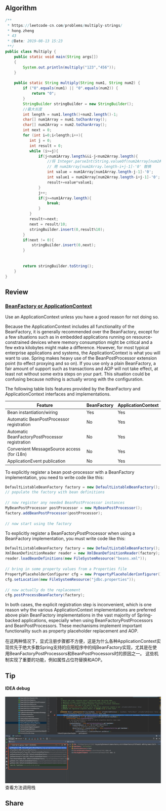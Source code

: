 ## Algorithm
```java
/**
 * https://leetcode-cn.com/problems/multiply-strings/
 * hong.zheng
 * 43
 * @Date: 2019-08-13 15:23
 **/
public class Multiply {
    public static void main(String args[])
    {
        System.out.println(multiply("123","456"));
    }

    public static String multiply(String num1, String num2) {
        if ("0".equals(num1) || "0".equals(num2)) {
            return "0";
        }
        StringBuilder stringBuilder = new StringBuilder();
        //最大长度
        int length = num1.length()+num2.length()-1;
        char[] num1Array = num1.toCharArray();
        char[] num2Array = num2.toCharArray();
        int next = 0;
        for (int i=0;i<length;i++){
           int j = 0;
           int result = 0;
           while (i>=j){
               if(j<num1Array.length&&i-j<num2Array.length){
                   //将 Integer.parseInt(String.valueOf(num2Array[num2Array.length-i+j-1]))
                   // 用 num2Array[num2Array.length-i+j-1]-'0' 替换
                   int value = num1Array[num1Array.length-j-1]-'0';
                   int value1 = num2Array[num2Array.length-i+j-1]-'0';
                   result+=value*value1;
               }
               j++;
               if(j>=num1Array.length){
                   break;
               }
           }
           result+=next;
           next = result/10;
           stringBuilder.insert(0,result%10);
        }
        if(next != 0){
            stringBuilder.insert(0,next);
        }


        return stringBuilder.toString();
    }
}

```
## Review
### [BeanFactory or ApplicationContext](https://docs.spring.io/spring-framework/docs/4.3.9.RELEASE/spring-framework-reference/htmlsingle/#context-introduction-ctx-vs-beanfactory)
Use an ApplicationContext unless you have a good reason for not doing so.

Because the ApplicationContext includes all functionality of the BeanFactory, it is generally recommended over the BeanFactory, except for a few situations such as in embedded applications running on resource-constrained devices where memory consumption might be critical and a few extra kilobytes might make a difference. However, for most typical enterprise applications and systems, the ApplicationContext is what you will want to use. Spring makes heavy use of the BeanPostProcessor extension point (to effect proxying and so on). If you use only a plain BeanFactory, a fair amount of support such as transactions and AOP will not take effect, at least not without some extra steps on your part. This situation could be confusing because nothing is actually wrong with the configuration.

The following table lists features provided by the BeanFactory and ApplicationContext interfaces and implementations.

Feature | BeanFactory | ApplicationContext
-|-|-
Bean instantiation/wiring | Yes | Yes
Automatic BeanPostProcessor registration | No | Yes
Automatic BeanFactoryPostProcessor registration | No | Yes
Convenient MessageSource access (for i18n) | No | Yes
ApplicationEvent publication | No | Yes

To explicitly register a bean post-processor with a BeanFactory implementation, you need to write code like this:

```java
DefaultListableBeanFactory factory = new DefaultListableBeanFactory();
// populate the factory with bean definitions

// now register any needed BeanPostProcessor instances
MyBeanPostProcessor postProcessor = new MyBeanPostProcessor();
factory.addBeanPostProcessor(postProcessor);

// now start using the factory

```
To explicitly register a BeanFactoryPostProcessor when using a BeanFactory implementation, you must write code like this:

```java
DefaultListableBeanFactory factory = new DefaultListableBeanFactory();
XmlBeanDefinitionReader reader = new XmlBeanDefinitionReader(factory);
reader.loadBeanDefinitions(new FileSystemResource("beans.xml"));

// bring in some property values from a Properties file
PropertyPlaceholderConfigurer cfg = new PropertyPlaceholderConfigurer();
cfg.setLocation(new FileSystemResource("jdbc.properties"));

// now actually do the replacement
cfg.postProcessBeanFactory(factory);
```
In both cases, the explicit registration step is inconvenient, which is one reason why the various ApplicationContext implementations are preferred above plain BeanFactory implementations in the vast majority of Spring-backed applications, especially when using BeanFactoryPostProcessors and BeanPostProcessors. These mechanisms implement important functionality such as property placeholder replacement and AOP.

在这两种情况下，显式注册步骤都不方便，这是为什么各种ApplicationContext实现优先于绝大多数Spring支持的应用程序中的纯BeanFactory实现，尤其是在使用BeanFactoryPostProcessors和BeanPostProcessors时的原因之一。 这些机制实现了重要的功能，例如属性占位符替换和AOP。

## Tip

#### IDEA debug
![debug](https://github.com/ZH379411584/ARTS/blob/master/idea_debug.jpg)
 查看方法调用栈

## Share

